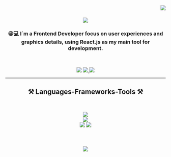 <img align="right" src="https://visitor-badge.laobi.icu/badge?page_id=mrs28.mrs28" />

<h1 align="center">
    <img src="https://readme-typing-svg.herokuapp.com/?font=Righteous&size=28&center=true&vCenter=true&width=600&height=70&duration=5000&lines=Hi!+👋+My+name+is+Myriam+Rivera+😊" />
</h1>

<h3 align="center"> 😀💻 I´m a Frontend Developer focus on user experiences and <br/> 
   graphics details, using React.js as my main tool for development. </h3>
<br/>
<br/>
    <div align="center"> 
<!--    <a href="https://www.linkedin.com/in/myriam-rivera-front-end/?locale=en_US" target="_blank"> -->
    <img src="https://img.shields.io/badge/LinkedIn-0077B5?style=for-the-badge&logo=linkedin&logoColor=white" target="_blank" />
  </a>
   <a href="https://github.com/MyriamLab" target="_blank">
     <img src="https://img.shields.io/badge/Laboratoria-FF5722?style=for-the-badge&logo=todoist&logoColor=white" target="_blank" /> <!-- sqlite, safari, google-chrome are other good icon options -->
  </a>
    <a href="https://github.com/MyriamLab" target="_blank">
  <img src="https://img.shields.io/badge/GitHub-100000?style=for-the-badge&logo=github&logoColor=white" target="_blank" />
</a>

 <br/>
</div>
 <hr/>
<h2 align="center">⚒️ Languages-Frameworks-Tools ⚒️</h2>
<br/>
<br/>
<div align="center">
    <img src="https://skillicons.dev/icons?i=html,javascript,typescript,react,nodejs,firebase,mysql, postman" /><br>
    <img src="https://skillicons.dev/icons?i=css,sass,mui,styledcomponents" />
  <br/>
    <img src="https://skillicons.dev/icons?i=vscode,figma,git,github,selenium,jest" />
   <img src="https://skillicons.dev/icons?i=netlify,vercel,heroku" />
</div>
<br/>
<br/>
<h3 align="center">
    <img src="https://readme-typing-svg.herokuapp.com/?font=Righteous&size=25&center=true&vCenter=true&width=500&height=70&duration=4000&lines=Thanks+for+visiting!+✌️;+Shoot+me+a+message+on+Linkedin!;I'm+always+down+to+collab+:)">
</h3>
<br/>
<!--
**mrs28/mrs28** is a ✨ _special_ ✨ repository because its `README.md` (this file) appears on your GitHub profile.

Here are some ideas to get you started:

- 🔭 I’m currently working on ...
- 🌱 I’m currently learning ...
- 👯 I’m looking to collaborate on ...
- 🤔 I’m looking for help with ...
- 💬 Ask me about ...
- 📫 How to reach me: ...
- 😄 Pronouns: ...
- ⚡ Fun fact: ...
-->
